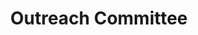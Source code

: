 ---
templateKey: committee-page
seo:
  description: Magma, open-source mobile core network solution  
  image: /img/og-image.jpg
  title: Outreach Committee
  twitterUsername: "@magmacommunity"
  url: "https://www.magmacore.org/committee/outreach-committee"
title: Outreach Committee
subTitle: 'The Outreach Committee is responsible for the design, development and execution of community outreach efforts on behalf of the Governing Board.'
members: 
  - name: Allison Price, Chair
    company: Open Infrastructure Foundation	
    title: Director of Marketing & Community
    description: >
      Allison runs Marketing and Community at the OpenInfra Foundation. For eight years, she’s been collaborating with global open source communities, learning from operators running the projects in production, meeting the developers building the software and telling their stories for the world to learn from. 	
    twitter: https://twitter.com/amprice88 
    linkedin: https://www.linkedin.com/in/allisonmarieprice/  
    github: https://github.com/allisonprice
    picture: /img/committee/outreach-committee/Allison-Price.jpg
  - name: Pratik Das	
    company: Qualcomm	
    title: Staff Manager, Technical Marketing	
    description: >
      Pratik Das is a Staff Manager in Technical Marketing at Qualcomm Technologies, Inc. He works with 5G infrastructure topics like private networks, vRAN, open RAN, multi-access edge compute, industrial IoT, and 5G in unlicensed spectrum. Prior to marketing, Pratik had 15 years of cellular networking experience in wireless R&D, technical sales, network design, operations, and maintenance. Pratik has a PhD in electrical engineering from The University of Newcastle in Australia and a bachelor's degree in information engineering from Massey University in New Zealand.
    twitter: https://twitter.com/realpratikdas
    linkedin: https://linkedin.com/in/pratikdas
    picture: /img/committee/outreach-committee/Pratik-Das.jpg
  - name: Phil Ritter	
    company: Facebook	
    title: Contractor to Facebook Connectivity
    description: >
      Phil Ritter spent nearly 30 years at a US based Tier 1 Wireless Service Provider, designing and deploying network core and transport systems starting with Analog Cellular (AMPS) through each generation of digital wireless systems (2g -> 5g), eventually serving as their national Director of Network Planning for the wireless data core systems and then Director of Network Virtualization Planning before taking an early retirement.  In his role as Planning Director Phil led the deployment of the network core systems for the first nationwide 4G-LTE network in the USA.  After a brief period of relaxation he returned to the workforce, Joining the Magma team as Community Manager for the Magma Core Foundation.  Phil holds a BS Computer Science from the University of California at Irvine and spent about 10 years doing software development on various communications system projects prior his work developing wireless networks.
    picture: /img/committee/outreach-committee/Phil-Ritter.jpg
  - name: Jeff Hodge	
    company: Vapor IO
    picture: /img/committee/outreach-committee/Jeff-Hodge.jpeg
  - name: Prabhjot Singh Sethi
    company: Aarna Networks	
    title: Senior Member Technical Staff	
    description: >
      Prabhjot is Senior Member Technical Staff at Aarna Networks, responsible for delivery of some of the key components for Aarna Multi Cluster Orchestration Platform(AMCOP) that is based on EMCO and LF Networking project ONAP. where AMCOP plays a vital role in enabling Private 5G deployment solutions for Aarna Networks. </br>
      Prior to Aarna, Prabhjot has worked extensively in the domain of SDN and traditional routing/switch platforms, providing solutions using various open source projects ODL, VPP, OpenVswitch, Istio along with being one of the early key contributors to Tungsten Fabric. He has also extended his services to the community as Chairperson for Tungsten Fabric TSC, contributions to Linux Foundation Networking whitepaper, presentations at various DTF events and Solution showcases using integrated open source projects at various ONES events.
    linkedin: https://www.linkedin.com/in/prabhjot-sethi
    picture: /img/committee/outreach-committee/Prabhjot-Singh-Sethi.jpg
  - name: Chaitanya Kadiyala
    company: Arm
    title: Senior Product Marketing Manager
    picture: /img/committee/outreach-committee/Chaitanya-Kadiyala.jpeg
---